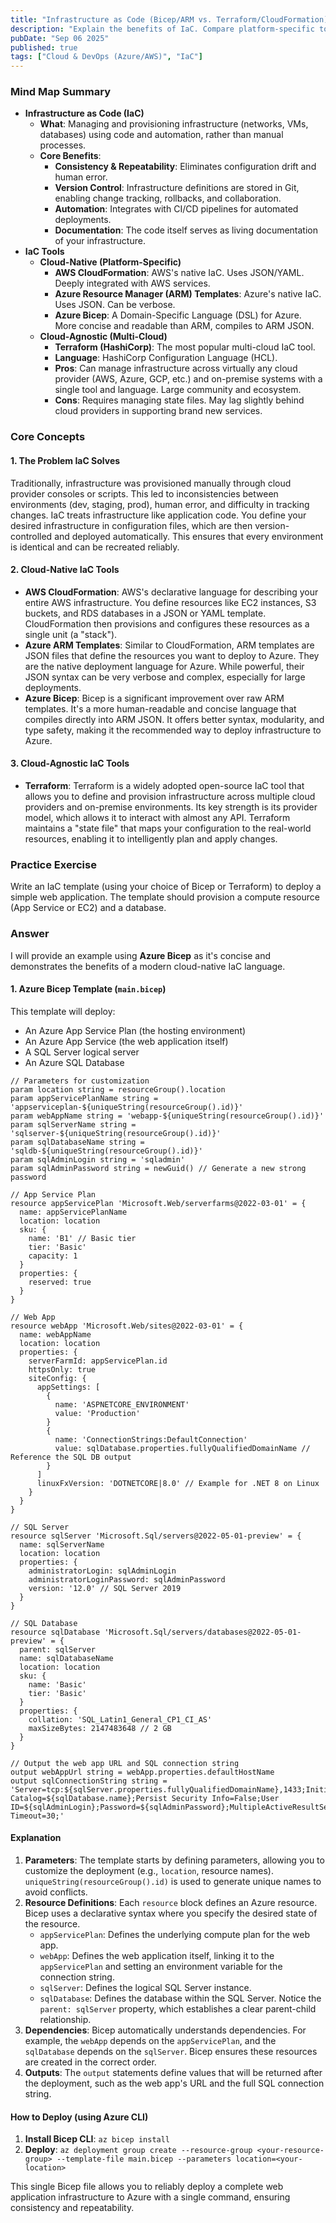 ```yaml
---
title: "Infrastructure as Code (Bicep/ARM vs. Terraform/CloudFormation)"
description: "Explain the benefits of IaC. Compare platform-specific tools (Bicep, CloudFormation) with cloud-agnostic tools (Terraform)."
pubDate: "Sep 06 2025"
published: true
tags: ["Cloud & DevOps (Azure/AWS)", "IaC"]
---
```


### Mind Map Summary

- **Infrastructure as Code (IaC)**
  - **What**: Managing and provisioning infrastructure (networks, VMs, databases) using code and automation, rather than manual processes.
  - **Core Benefits**:
    - **Consistency & Repeatability**: Eliminates configuration drift and human error.
    - **Version Control**: Infrastructure definitions are stored in Git, enabling change tracking, rollbacks, and collaboration.
    - **Automation**: Integrates with CI/CD pipelines for automated deployments.
    - **Documentation**: The code itself serves as living documentation of your infrastructure.
- **IaC Tools**
  - **Cloud-Native (Platform-Specific)**
    - **AWS CloudFormation**: AWS's native IaC. Uses JSON/YAML. Deeply integrated with AWS services.
    - **Azure Resource Manager (ARM) Templates**: Azure's native IaC. Uses JSON. Can be verbose.
    - **Azure Bicep**: A Domain-Specific Language (DSL) for Azure. More concise and readable than ARM, compiles to ARM JSON.
  - **Cloud-Agnostic (Multi-Cloud)**
    - **Terraform (HashiCorp)**: The most popular multi-cloud IaC tool.
    - **Language**: HashiCorp Configuration Language (HCL).
    - **Pros**: Can manage infrastructure across virtually any cloud provider (AWS, Azure, GCP, etc.) and on-premise systems with a single tool and language. Large community and ecosystem.
    - **Cons**: Requires managing state files. May lag slightly behind cloud providers in supporting brand new services.

### Core Concepts

#### 1. The Problem IaC Solves
Traditionally, infrastructure was provisioned manually through cloud provider consoles or scripts. This led to inconsistencies between environments (dev, staging, prod), human error, and difficulty in tracking changes. IaC treats infrastructure like application code. You define your desired infrastructure in configuration files, which are then version-controlled and deployed automatically. This ensures that every environment is identical and can be recreated reliably.

#### 2. Cloud-Native IaC Tools
- **AWS CloudFormation**: AWS's declarative language for describing your entire AWS infrastructure. You define resources like EC2 instances, S3 buckets, and RDS databases in a JSON or YAML template. CloudFormation then provisions and configures these resources as a single unit (a "stack").
- **Azure ARM Templates**: Similar to CloudFormation, ARM templates are JSON files that define the resources you want to deploy to Azure. They are the native deployment language for Azure. While powerful, their JSON syntax can be very verbose and complex, especially for large deployments.
- **Azure Bicep**: Bicep is a significant improvement over raw ARM templates. It's a more human-readable and concise language that compiles directly into ARM JSON. It offers better syntax, modularity, and type safety, making it the recommended way to deploy infrastructure to Azure.

#### 3. Cloud-Agnostic IaC Tools
- **Terraform**: Terraform is a widely adopted open-source IaC tool that allows you to define and provision infrastructure across multiple cloud providers and on-premise environments. Its key strength is its provider model, which allows it to interact with almost any API. Terraform maintains a "state file" that maps your configuration to the real-world resources, enabling it to intelligently plan and apply changes.

### Practice Exercise

Write an IaC template (using your choice of Bicep or Terraform) to deploy a simple web application. The template should provision a compute resource (App Service or EC2) and a database.

### Answer

I will provide an example using **Azure Bicep** as it's concise and demonstrates the benefits of a modern cloud-native IaC language.

#### 1. Azure Bicep Template (`main.bicep`)

This template will deploy:
-   An Azure App Service Plan (the hosting environment)
-   An Azure App Service (the web application itself)
-   A SQL Server logical server
-   An Azure SQL Database

```bicep
// Parameters for customization
param location string = resourceGroup().location
param appServicePlanName string = 'appserviceplan-${uniqueString(resourceGroup().id)}'
param webAppName string = 'webapp-${uniqueString(resourceGroup().id)}'
param sqlServerName string = 'sqlserver-${uniqueString(resourceGroup().id)}'
param sqlDatabaseName string = 'sqldb-${uniqueString(resourceGroup().id)}'
param sqlAdminLogin string = 'sqladmin'
param sqlAdminPassword string = newGuid() // Generate a new strong password

// App Service Plan
resource appServicePlan 'Microsoft.Web/serverfarms@2022-03-01' = {
  name: appServicePlanName
  location: location
  sku: {
    name: 'B1' // Basic tier
    tier: 'Basic'
    capacity: 1
  }
  properties: {
    reserved: true
  }
}

// Web App
resource webApp 'Microsoft.Web/sites@2022-03-01' = {
  name: webAppName
  location: location
  properties: {
    serverFarmId: appServicePlan.id
    httpsOnly: true
    siteConfig: {
      appSettings: [
        {
          name: 'ASPNETCORE_ENVIRONMENT'
          value: 'Production'
        }
        {
          name: 'ConnectionStrings:DefaultConnection'
          value: sqlDatabase.properties.fullyQualifiedDomainName // Reference the SQL DB output
        }
      ]
      linuxFxVersion: 'DOTNETCORE|8.0' // Example for .NET 8 on Linux
    }
  }
}

// SQL Server
resource sqlServer 'Microsoft.Sql/servers@2022-05-01-preview' = {
  name: sqlServerName
  location: location
  properties: {
    administratorLogin: sqlAdminLogin
    administratorLoginPassword: sqlAdminPassword
    version: '12.0' // SQL Server 2019
  }
}

// SQL Database
resource sqlDatabase 'Microsoft.Sql/servers/databases@2022-05-01-preview' = {
  parent: sqlServer
  name: sqlDatabaseName
  location: location
  sku: {
    name: 'Basic'
    tier: 'Basic'
  }
  properties: {
    collation: 'SQL_Latin1_General_CP1_CI_AS'
    maxSizeBytes: 2147483648 // 2 GB
  }
}

// Output the web app URL and SQL connection string
output webAppUrl string = webApp.properties.defaultHostName
output sqlConnectionString string = 'Server=tcp:${sqlServer.properties.fullyQualifiedDomainName},1433;Initial Catalog=${sqlDatabase.name};Persist Security Info=False;User ID=${sqlAdminLogin};Password=${sqlAdminPassword};MultipleActiveResultSets=False;Encrypt=True;TrustServerCertificate=False;Connection Timeout=30;'
```

#### Explanation

1.  **Parameters**: The template starts by defining parameters, allowing you to customize the deployment (e.g., `location`, resource names). `uniqueString(resourceGroup().id)` is used to generate unique names to avoid conflicts.
2.  **Resource Definitions**: Each `resource` block defines an Azure resource. Bicep uses a declarative syntax where you specify the desired state of the resource.
    -   `appServicePlan`: Defines the underlying compute plan for the web app.
    -   `webApp`: Defines the web application itself, linking it to the `appServicePlan` and setting an environment variable for the connection string.
    -   `sqlServer`: Defines the logical SQL Server instance.
    -   `sqlDatabase`: Defines the database within the SQL Server. Notice the `parent: sqlServer` property, which establishes a clear parent-child relationship.
3.  **Dependencies**: Bicep automatically understands dependencies. For example, the `webApp` depends on the `appServicePlan`, and the `sqlDatabase` depends on the `sqlServer`. Bicep ensures these resources are created in the correct order.
4.  **Outputs**: The `output` statements define values that will be returned after the deployment, such as the web app's URL and the full SQL connection string.

#### How to Deploy (using Azure CLI)

1.  **Install Bicep CLI**: `az bicep install`
2.  **Deploy**: `az deployment group create --resource-group <your-resource-group> --template-file main.bicep --parameters location=<your-location>`

This single Bicep file allows you to reliably deploy a complete web application infrastructure to Azure with a single command, ensuring consistency and repeatability.